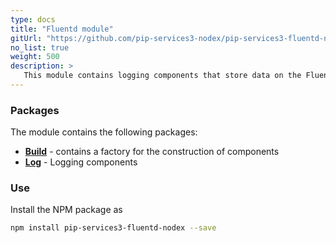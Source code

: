 ```yaml
---
type: docs
title: "Fluentd module"
gitUrl: "https://github.com/pip-services3-nodex/pip-services3-fluentd-nodex"
no_list: true
weight: 500
description: > 
   This module contains logging components that store data on the Fluentd server.
---
```



### Packages

The module contains the following packages:

- [**Build**](build) - contains a factory for the construction of components 
- [**Log**](log) - Logging components


### Use

Install the NPM package as
```bash
npm install pip-services3-fluentd-nodex --save
```
